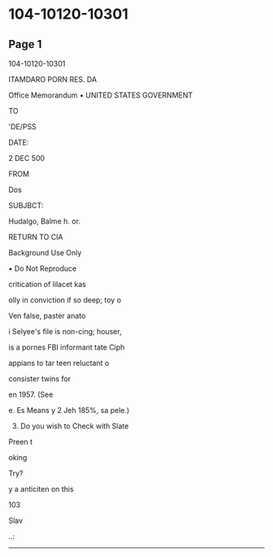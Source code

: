 # 104-10120-10301

## Page 1

104-10120-10301

ITAMDARO PORN RES. DA

Office Memorandum • UNITED STATES GOVERNMENT

TO

'DE/PSS

DATE:

2 DEC 500

FROM

Dos

SUBJBCT:

Hudalgo, Balme h. or.

RETURN TO CIA

Background Use Only

• Do Not Reproduce

critication of lilacet kas

olly in conviction if so deep; toy o

Ven false, paster anato

i Selyee's file is non-cing; houser,

is a pornes FBI informant tate Ciph

appians to tar teen reluctant o

consister twins for

en 1957. (See

e. Es Means y 2 Jeh 185%, sa pele.)

3. Do you wish to Check with Slate

Preen t

oking

Try?

y a anticiten on this

103

Slav

..:

---


